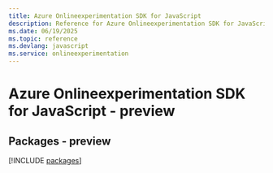 ```yaml
---
title: Azure Onlineexperimentation SDK for JavaScript
description: Reference for Azure Onlineexperimentation SDK for JavaScript
ms.date: 06/19/2025
ms.topic: reference
ms.devlang: javascript
ms.service: onlineexperimentation
---
```

# Azure Onlineexperimentation SDK for JavaScript - preview
## Packages - preview
[!INCLUDE [packages](onlineexperimentation-index.md)]